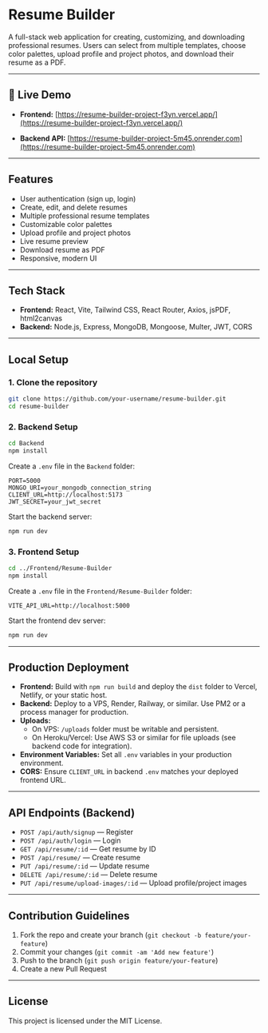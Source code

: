 # Resume Builder

A full-stack web application for creating, customizing, and downloading professional resumes. Users can select from multiple templates, choose color palettes, upload profile and project photos, and download their resume as a PDF.

---

## 🚀 Live Demo
- **Frontend:** [https://resume-builder-project-f3yn.vercel.app/](https://resume-builder-project-f3yn.vercel.app/)

- **Backend API:** [https://resume-builder-project-5m45.onrender.com](https://resume-builder-project-5m45.onrender.com)

---

## Features
- User authentication (sign up, login)
- Create, edit, and delete resumes
- Multiple professional resume templates
- Customizable color palettes
- Upload profile and project photos
- Live resume preview
- Download resume as PDF
- Responsive, modern UI

---

## Tech Stack
- **Frontend:** React, Vite, Tailwind CSS, React Router, Axios, jsPDF, html2canvas
- **Backend:** Node.js, Express, MongoDB, Mongoose, Multer, JWT, CORS

---

## Local Setup

### 1. Clone the repository
```bash
git clone https://github.com/your-username/resume-builder.git
cd resume-builder
```

### 2. Backend Setup
```bash
cd Backend
npm install
```
Create a `.env` file in the `Backend` folder:
```
PORT=5000
MONGO_URI=your_mongodb_connection_string
CLIENT_URL=http://localhost:5173
JWT_SECRET=your_jwt_secret
```
Start the backend server:
```bash
npm run dev
```

### 3. Frontend Setup
```bash
cd ../Frontend/Resume-Builder
npm install
```
Create a `.env` file in the `Frontend/Resume-Builder` folder:
```
VITE_API_URL=http://localhost:5000
```
Start the frontend dev server:
```bash
npm run dev
```

---

## Production Deployment

- **Frontend:** Build with `npm run build` and deploy the `dist` folder to Vercel, Netlify, or your static host.
- **Backend:** Deploy to a VPS, Render, Railway, or similar. Use PM2 or a process manager for production.
- **Uploads:**
  - On VPS: `/uploads` folder must be writable and persistent.
  - On Heroku/Vercel: Use AWS S3 or similar for file uploads (see backend code for integration).
- **Environment Variables:** Set all `.env` variables in your production environment.
- **CORS:** Ensure `CLIENT_URL` in backend `.env` matches your deployed frontend URL.

---

## API Endpoints (Backend)
- `POST /api/auth/signup` — Register
- `POST /api/auth/login` — Login
- `GET /api/resume/:id` — Get resume by ID
- `POST /api/resume/` — Create resume
- `PUT /api/resume/:id` — Update resume
- `DELETE /api/resume/:id` — Delete resume
- `PUT /api/resume/upload-images/:id` — Upload profile/project images

---

## Contribution Guidelines
1. Fork the repo and create your branch (`git checkout -b feature/your-feature`)
2. Commit your changes (`git commit -am 'Add new feature'`)
3. Push to the branch (`git push origin feature/your-feature`)
4. Create a new Pull Request

---

## License
This project is licensed under the MIT License.
